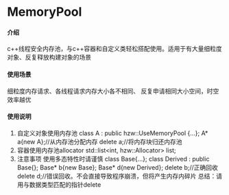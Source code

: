 # MemoryPool

#### 介绍
c++线程安全内存池，与c++容器和自定义类轻松搭配使用。适用于有大量细粒度对象、反复释放构建对象的场景

#### 使用场景
细粒度内存请求、各线程请求内存大小各不相同、 反复申请相同大小空间，时空效率越优

#### 使用说明
1. 自定义对象使用内存池
    class A : public hzw::UseMemoryPool {...};
    A* a{new A};//从内存池分配内存
    delete a;//将内存块归还内存池
2. 容器使用内存池allocator
    std::list<int, hzw::Allocator<int>> list;
3. 注意事项
    使用多态特性时请谨慎
    class Base{...};
    class Derived : public Base{};
    Base* b{new Base};
    Base* d{new Derived};
    delete b;//正确回收
    delete d;//错误回收。不会直接导致程序崩溃，但将产生内存内碎片
    总结：请用与数据类型匹配的指针delete

